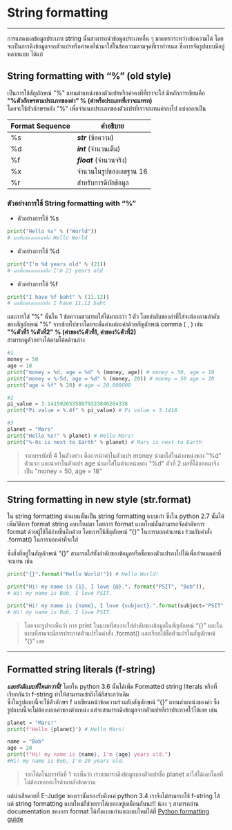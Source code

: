 # String formatting 

---

การแสดงผลข้อมูลประเภท string นั้นสามารถนำข้อมูลประเภทอื่น ๆ มาแทรกระหว่างข้อความได้ โดยจะเป็นการดึงข้อมูลจากตัวแปรหรือค่าคงที่นำมาใส่ในข้อความตามจุดที่เรากำหนด ซึ่งการจัดรูปแบบมีอยู่หลายแบบ ได้แก่

  
## String formatting with “%” (old style) 
  
เป็นการใช้สัญลักษณ์ "%" แทนตำแหน่งของตัวแปรหรือค่าคงที่ที่เราจะใส่ มีหลักการเขียนคือ<br>
**“%ตัวอักษรตามประเภทของค่า“ % (ค่าหรือประเภทที่เราจะแทรก)**<br>
โดยจะใช้ตัวอักษรหลัง "%" เพื่อจำแนกประเภทของตัวแปรที่เราจะแทนค่าลงไป แบ่งออกเป็น

Format Sequence | คำอธิบาย |
-|-|
%s |***str*** (ข้อความ)|
%d |***int*** (จำนวนเต็ม)|
%f |***float*** (จำนวนจริง)|
%x |จำนวนในรูปของเลขฐาน 16|
%r |สำหรับการดีบักข้อมูล|

### ตัวอย่างการใช้ String formatting with “%”

- ตัวอย่างการใช้ %s

```python
print("Hello %s" % ("World"))
# ผลที่แสดงออกมาคือ Hello World
```

- ตัวอย่างการใช้ %d

```python
print("I'm %d years old" % (21))
# ผลที่แสดงออกมาคือ I'm 21 years old
```

- ตัวอย่างการใช้ %f

```python
print("I have %f baht" % (11.12))
# ผลที่แสดงออกมาคือ I have 11.12 baht
```

และการใส่ "%" นั้นใน 1 ข้อความสามารถใส่ได้มากกว่า 1 ตัว โดยลำดับของค่าที่ใส่จะต้องตามลำดับของสัญลักษณ์ "%" จากซ้ายไปขวาโดยจะคั่นค่าแต่ละค่าด้วยสัญลักษณ์ comma ( , ) เช่น<br>
**"%ตัวที่1 %ตัวที่2" % (ค่าของ%ตัวที่1, ค่าของ%ตัวที่2)**<br>
สามารถดูตัวอย่างได้ตามโค้ดด้านล่าง

```python
#1 
money = 50 
age = 18 
print("money = %d, age = %d" % (money, age)) # money = 50, age = 18 
print("money = %-5d, age = %d" % (money, 20)) # money = 50 age = 20 
print("age = %f" % 20) # age = 20.000000

#2
pi_value = 3.14159265358979323846264338 
print("Pi value = %.4f" % pi_value) # Pi value = 3.1416

#3 
planet = "Mars" 
print("Hello %s!" % planet) # Hello Mars! 
print("%-8s is next to Earth" % planet) # Mars is next to Earth

```

> จากบรรทัดที่ 4 ในตัวอย่าง คือการนำค่าในตัวแปร money นำมาใส่ในตำแหน่งของ "%d" ตัวแรก และนำค่าในตัวแปร age นำมาใส่ในตำแหน่งของ "%d" ตัวที่ 2 ผลที่ได้ออกมาจึงเป็น "money = 50, age = 18"

---

## String formatting in new style (str.format)

 ใน string formatting ด้านบนนั้นเป็น string formatting แบบเก่า ซึ่งใน python 2.7 นั้นได้เพิ่มวิธีการ format string แบบใหม่มา โดยการ format แบบใหม่นั้นสามารถจัดลำดับการ format ด้วยผู้ใช้ได้ง่ายขึ้นอีกด้วย โดยการใช้สัญลักษณ์ “{}” ในการบอกตำแหน่ง ร่วมกับคำสั่ง .format() ในการบอกค่าที่จะใส่ <br>

ซึ่งสิ่งที่อยู่ในสัญลักษณ์ “{}” สามารถใส่ทั้งลำดับของข้อมูลหรือชื่อของตัวแปรลงไปได้เพื่อกำหนดค่าที่จะแทน เช่น


```python
print("{}".format("Hello World!")) # Hello World!

print("Hi! my name is {1}, I love {@}.". format("PSIT", "Bob")), 
# Hi! my name is Bob, I love PSIT.

print("Hi! my name is {name}, I love {subject}.".format(subject="PSIT", name="Bob")) 
# Hi! my name is Bob, I love PSIT.
```

> โดยจากรูปจะเห็นว่า การ print ในแบบที่สองจะใส่ลำดับของข้อมูลในสัญลักษณ์ “{}” และในแบบที่สามจะมีการประกาศตัวแปรในคำสั่ง .format() และเรียกใช้ชื่อตัวแปรในสัญลักษณ์ “{}” เลย

---

## Formatted string literals (f-string)

***และยังมีแบบที่ใหม่กว่านี้!***
โดยใน python 3.6 นั้นได้เพิ่ม Formatted string literals หรือที่เรียกกันว่า f-string ทำให้สามารถเข้าถึงได้อิสระกว่าเดิม <br>
ซึ่งในรูปแบบนี้จะใช้ตัวอักษร f มาเขียนหน้าข้อความร่วมกับสัญลักษณ์ “{}” แทนตำแหน่งของค่า ซึ่งรูปแบบนี้จะไม่ต้องบอกค่าของตำแหน่ง แต่จะสามารถดึงข้อมูลจากตัวแปรที่เราประกาศไว้ได้เลย เช่น

```python
planet = "Mars!" 
print(f"Hello {planet}") # Hello Mars!

name = "Bob" 
age = 20 
print(f"Hi! my name is {name}, I'm {age} years old.") 
#Hi! my name is Bob, I'm 20 years old.

```

> จากโค้ดในบรรทัดที่ 1 จะเห็นว่า เราสามารถดึงข้อมูลของตัวแปรชื่อ planet มาใส่ได้เลยโดยที่ไม่ต้องบอกอะไรด้านหลังข้อความ

แต่น่าเสียดายที่ E-Judge ของเรานั้นรองรับถึงแค่ python 3.4 เราจึงไม่สามารถใช้ f-string ได้ แต่ string formatting แบบใหม่ก็ช่วยเราได้เยอะอยู่เหมือนกันนะ!! น้อง ๆ สามารถอ่าน documentation ของการ format ได้ทั้งแบบเก่าและแบบใหม่ได้ที่ [Python formatting guide](https://pyformat.info/)

